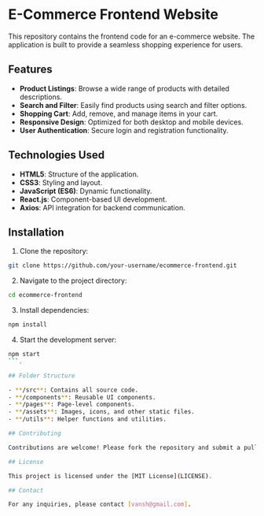 # E-Commerce Frontend Website

This repository contains the frontend code for an e-commerce website. The application is built to provide a seamless shopping experience for users.

## Features

- **Product Listings**: Browse a wide range of products with detailed descriptions.
- **Search and Filter**: Easily find products using search and filter options.
- **Shopping Cart**: Add, remove, and manage items in your cart.
- **Responsive Design**: Optimized for both desktop and mobile devices.
- **User Authentication**: Secure login and registration functionality.

## Technologies Used

- **HTML5**: Structure of the application.
- **CSS3**: Styling and layout.
- **JavaScript (ES6)**: Dynamic functionality.
- **React.js**: Component-based UI development.
- **Axios**: API integration for backend communication.

## Installation

1. Clone the repository:
  ```bash
  git clone https://github.com/your-username/ecommerce-frontend.git
  ```
2. Navigate to the project directory:
  ```bash
  cd ecommerce-frontend
  ```
3. Install dependencies:
  ```bash
  npm install
  ```
4. Start the development server:
  ```bash
  npm start
  ```.

## Folder Structure

- **/src**: Contains all source code.
  - **/components**: Reusable UI components.
  - **/pages**: Page-level components.
  - **/assets**: Images, icons, and other static files.
  - **/utils**: Helper functions and utilities.

## Contributing

Contributions are welcome! Please fork the repository and submit a pull request.

## License

This project is licensed under the [MIT License](LICENSE).

## Contact

For any inquiries, please contact [vansh@gmail.com].